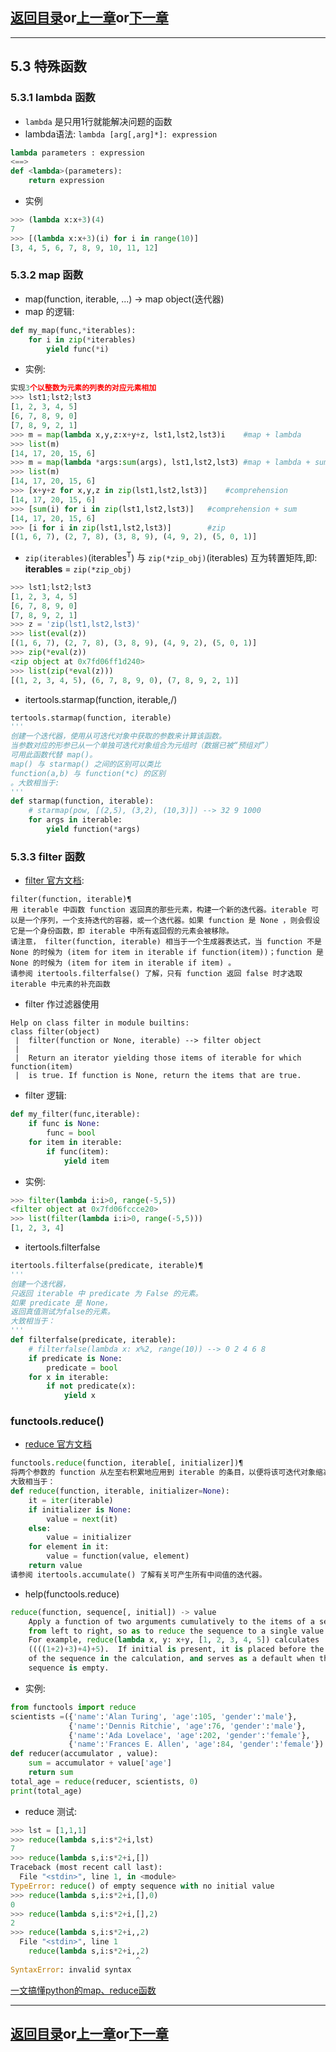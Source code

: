 ## [返回目录][catalogue]or[上一章][pre_chap]or[下一章][next_chap]
-----------------------------------------------------------------------------------
## 5.3 特殊函数

### 5.3.1 lambda 函数

+ `lambda` 是只用1行就能解决问题的函数
+ lambda语法: `lambda [arg[,arg]*]: expression`
```python
lambda parameters : expression
<==>
def <lambda>(parameters):
    return expression
```
+ 实例
```python
>>> (lambda x:x+3)(4)
7
>>> [(lambda x:x+3)(i) for i in range(10)]
[3, 4, 5, 6, 7, 8, 9, 10, 11, 12]
```

### 5.3.2 map 函数

+ map(function, iterable, ...) -> map object(迭代器)
+ map 的逻辑:
```python
def my_map(func,*iterables):
    for i in zip(*iterables)
        yield func(*i)
```
+ 实例:
```python
实现3个以整数为元素的列表的对应元素相加
>>> lst1;lst2;lst3
[1, 2, 3, 4, 5]
[6, 7, 8, 9, 0]
[7, 8, 9, 2, 1]
>>> m = map(lambda x,y,z:x+y+z, lst1,lst2,lst3)i	#map + lambda
>>> list(m)
[14, 17, 20, 15, 6]
>>> m = map(lambda *args:sum(args), lst1,lst2,lst3)	#map + lambda + sum
>>> list(m)
[14, 17, 20, 15, 6]
>>> [x+y+z for x,y,z in zip(lst1,lst2,lst3)]	#comprehension
[14, 17, 20, 15, 6]
>>> [sum(i) for i in zip(lst1,lst2,lst3)]	#comprehension + sum
[14, 17, 20, 15, 6]
>>> [i for i in zip(lst1,lst2,lst3)]		#zip
[(1, 6, 7), (2, 7, 8), (3, 8, 9), (4, 9, 2), (5, 0, 1)]
```

+ `zip(iterables)`(iterables<sup>T</sup>) 与 `zip(*zip_obj)`(iterables) 互为转置矩阵,即: **iterables** =  `zip(*zip_obj)`
```python
>>> lst1;lst2;lst3
[1, 2, 3, 4, 5]
[6, 7, 8, 9, 0]
[7, 8, 9, 2, 1]
>>> z = 'zip(lst1,lst2,lst3)'
>>> list(eval(z))
[(1, 6, 7), (2, 7, 8), (3, 8, 9), (4, 9, 2), (5, 0, 1)]
>>> zip(*eval(z))
<zip object at 0x7fd06ff1d240>
>>> list(zip(*eval(z)))
[(1, 2, 3, 4, 5), (6, 7, 8, 9, 0), (7, 8, 9, 2, 1)]
```


+ itertools.starmap(function, iterable,/)
```python
tertools.starmap(function, iterable)
'''
创建一个迭代器，使用从可迭代对象中获取的参数来计算该函数。
当参数对应的形参已从一个单独可迭代对象组合为元组时（数据已被“预组对”）
可用此函数代替 map()。
map() 与 starmap() 之间的区别可以类比 
function(a,b) 与 function(*c) 的区别
。大致相当于:
'''
def starmap(function, iterable):
    # starmap(pow, [(2,5), (3,2), (10,3)]) --> 32 9 1000
    for args in iterable:
        yield function(*args)
```

### 5.3.3 filter 函数

+ [filter 官方文档](https://docs.python.org/zh-cn/3.9/library/functions.html#filter):
```
filter(function, iterable)¶
用 iterable 中函数 function 返回真的那些元素，构建一个新的迭代器。iterable 可以是一个序列，一个支持迭代的容器，或一个迭代器。如果 function 是 None ，则会假设它是一个身份函数，即 iterable 中所有返回假的元素会被移除。
请注意， filter(function, iterable) 相当于一个生成器表达式，当 function 不是 None 的时候为 (item for item in iterable if function(item))；function 是 None 的时候为 (item for item in iterable if item) 。
请参阅 itertools.filterfalse() 了解，只有 function 返回 false 时才选取 iterable 中元素的补充函数
```

+ filter 作过滤器使用
```
Help on class filter in module builtins:
class filter(object)
 |  filter(function or None, iterable) --> filter object
 |  
 |  Return an iterator yielding those items of iterable for which function(item)
 |  is true. If function is None, return the items that are true.
```
+ filter 逻辑:
```python
def my_filter(func,iterable):
    if func is None:
        func = bool
    for item in iterable:
        if func(item):
            yield item
```



+ 实例:
```python
>>> filter(lambda i:i>0, range(-5,5))
<filter object at 0x7fd06fccce20>
>>> list(filter(lambda i:i>0, range(-5,5)))
[1, 2, 3, 4]
```


+ itertools.filterfalse
```python
itertools.filterfalse(predicate, iterable)¶
'''
创建一个迭代器，
只返回 iterable 中 predicate 为 False 的元素。
如果 predicate 是 None，
返回真值测试为false的元素。
大致相当于：
'''
def filterfalse(predicate, iterable):
    # filterfalse(lambda x: x%2, range(10)) --> 0 2 4 6 8
    if predicate is None:
        predicate = bool
    for x in iterable:
        if not predicate(x):
            yield x
```

### functools.reduce()

+ [reduce 官方文档](https://docs.python.org/zh-cn/3.9/library/functools.html#functools.reduce)
```python
functools.reduce(function, iterable[, initializer])¶
将两个参数的 function 从左至右积累地应用到 iterable 的条目，以便将该可迭代对象缩减为单一的值。 例如，reduce(lambda x, y: x+y, [1, 2, 3, 4, 5]) 是计算 ((((1+2)+3)+4)+5) 的值。 左边的参数 x 是积累值而右边的参数 y 则是来自 iterable 的更新值。 如果存在可选项 initializer，它会被放在参与计算的可迭代对象的条目之前，并在可迭代对象为空时作为默认值。 如果没有给出 initializer 并且 iterable 仅包含一个条目，则将返回第一项。
大致相当于：
def reduce(function, iterable, initializer=None):
    it = iter(iterable)
    if initializer is None:
        value = next(it)
    else:
        value = initializer
    for element in it:
        value = function(value, element)
    return value
请参阅 itertools.accumulate() 了解有关可产生所有中间值的迭代器。
```
+ help(functools.reduce)
```python
reduce(function, sequence[, initial]) -> value   
    Apply a function of two arguments cumulatively to the items of a sequence,
    from left to right, so as to reduce the sequence to a single value.
    For example, reduce(lambda x, y: x+y, [1, 2, 3, 4, 5]) calculates
    ((((1+2)+3)+4)+5).  If initial is present, it is placed before the items
    of the sequence in the calculation, and serves as a default when the
    sequence is empty.
```

+ 实例:
```python
from functools import reduce
scientists =({'name':'Alan Turing', 'age':105, 'gender':'male'},
             {'name':'Dennis Ritchie', 'age':76, 'gender':'male'},
             {'name':'Ada Lovelace', 'age':202, 'gender':'female'},
             {'name':'Frances E. Allen', 'age':84, 'gender':'female'})
def reducer(accumulator , value):
    sum = accumulator + value['age']
    return sum
total_age = reduce(reducer, scientists, 0)
print(total_age)
```

+ reduce 测试:
```python
>>> lst = [1,1,1]
>>> reduce(lambda s,i:s*2+i,lst)
7
>>> reduce(lambda s,i:s*2+i,[])
Traceback (most recent call last):
  File "<stdin>", line 1, in <module>
TypeError: reduce() of empty sequence with no initial value
>>> reduce(lambda s,i:s*2+i,[],0)
0
>>> reduce(lambda s,i:s*2+i,[],2)
2
>>> reduce(lambda s,i:s*2+i,,2)
  File "<stdin>", line 1
    reduce(lambda s,i:s*2+i,,2)
                            ^
SyntaxError: invalid syntax
```

[一文搞懂python的map、reduce函数](https://zhuanlan.zhihu.com/p/77311224)



-----------------------------------------------------------------------------------
## [返回目录][catalogue]or[上一章][pre_chap]or[下一章][next_chap]
[pre_chap]: 2021-01-21-chap0.md
[next_chap]: 2021-01-21-chap2.md
[catalogue]: 2021-01-21-catalogue.md
